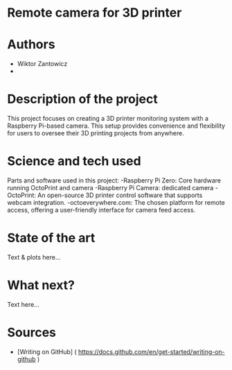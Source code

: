 # Remote camera for 3D printer
# Authors 
- Wiktor Zantowicz
- 
# Description of the project 
This project focuses on creating a 3D printer monitoring system with a Raspberry Pi-based camera. This setup provides convenience and flexibility for users to oversee their 3D printing projects from anywhere. 

# Science and tech used 
Parts and software used in this project:
-Raspberry Pi Zero: Core hardware running OctoPrint and camera
-Raspberry Pi Camera: dedicated camera
-OctoPrint: An open-source 3D printer control software that supports webcam integration.
-octoeverywhere.com: The chosen platform for remote access, offering a user-friendly interface for camera feed access. 



# State of the art 
Text & plots here... 
# What next?
Text here... 
# Sources 
- [Writing on GitHub] ( https://docs.github.com/en/get-started/writing-on-github ) 
